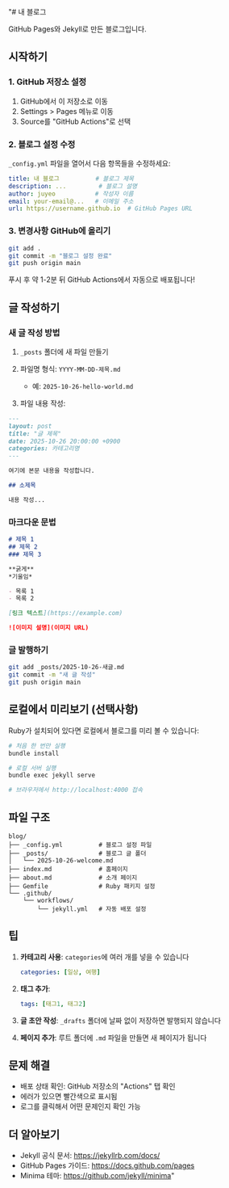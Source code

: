 "# 내 블로그

GitHub Pages와 Jekyll로 만든 블로그입니다.

## 시작하기

### 1. GitHub 저장소 설정

1. GitHub에서 이 저장소로 이동
2. Settings > Pages 메뉴로 이동
3. Source를 "GitHub Actions"로 선택

### 2. 블로그 설정 수정

`_config.yml` 파일을 열어서 다음 항목들을 수정하세요:

```yaml
title: 내 블로그          # 블로그 제목
description: ...         # 블로그 설명
author: juyeo           # 작성자 이름
email: your-email@...   # 이메일 주소
url: https://username.github.io  # GitHub Pages URL
```

### 3. 변경사항 GitHub에 올리기

```bash
git add .
git commit -m "블로그 설정 완료"
git push origin main
```

푸시 후 약 1-2분 뒤 GitHub Actions에서 자동으로 배포됩니다!

## 글 작성하기

### 새 글 작성 방법

1. `_posts` 폴더에 새 파일 만들기
2. 파일명 형식: `YYYY-MM-DD-제목.md`
   - 예: `2025-10-26-hello-world.md`

3. 파일 내용 작성:

```markdown
---
layout: post
title: "글 제목"
date: 2025-10-26 20:00:00 +0900
categories: 카테고리명
---

여기에 본문 내용을 작성합니다.

## 소제목

내용 작성...
```

### 마크다운 문법

```markdown
# 제목 1
## 제목 2
### 제목 3

**굵게**
*기울임*

- 목록 1
- 목록 2

[링크 텍스트](https://example.com)

![이미지 설명](이미지 URL)
```

### 글 발행하기

```bash
git add _posts/2025-10-26-새글.md
git commit -m "새 글 작성"
git push origin main
```

## 로컬에서 미리보기 (선택사항)

Ruby가 설치되어 있다면 로컬에서 블로그를 미리 볼 수 있습니다:

```bash
# 처음 한 번만 실행
bundle install

# 로컬 서버 실행
bundle exec jekyll serve

# 브라우저에서 http://localhost:4000 접속
```

## 파일 구조

```
blog/
├── _config.yml          # 블로그 설정 파일
├── _posts/              # 블로그 글 폴더
│   └── 2025-10-26-welcome.md
├── index.md             # 홈페이지
├── about.md             # 소개 페이지
├── Gemfile              # Ruby 패키지 설정
└── .github/
    └── workflows/
        └── jekyll.yml   # 자동 배포 설정
```

## 팁

1. **카테고리 사용**: `categories`에 여러 개를 넣을 수 있습니다
   ```yaml
   categories: [일상, 여행]
   ```

2. **태그 추가**:
   ```yaml
   tags: [태그1, 태그2]
   ```

3. **글 초안 작성**: `_drafts` 폴더에 날짜 없이 저장하면 발행되지 않습니다

4. **페이지 추가**: 루트 폴더에 `.md` 파일을 만들면 새 페이지가 됩니다

## 문제 해결

- 배포 상태 확인: GitHub 저장소의 "Actions" 탭 확인
- 에러가 있으면 빨간색으로 표시됨
- 로그를 클릭해서 어떤 문제인지 확인 가능

## 더 알아보기

- Jekyll 공식 문서: https://jekyllrb.com/docs/
- GitHub Pages 가이드: https://docs.github.com/pages
- Minima 테마: https://github.com/jekyll/minima" 
